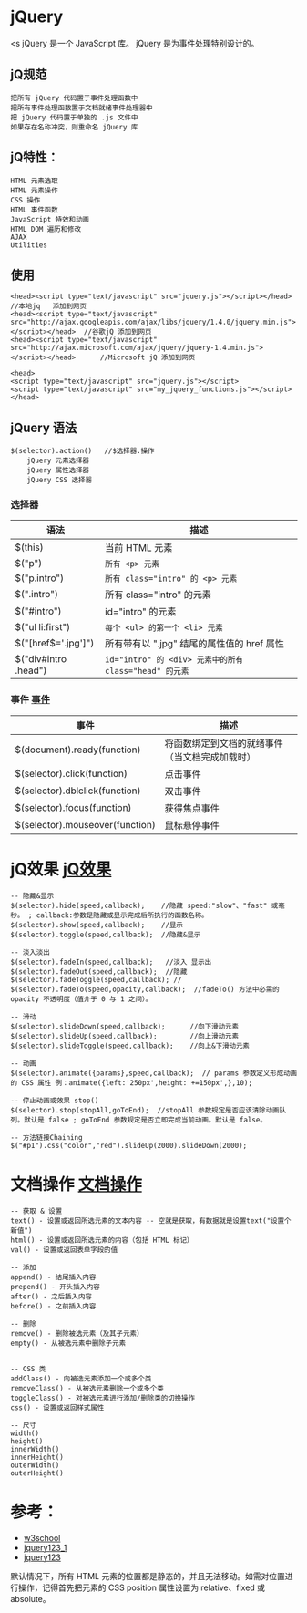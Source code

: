 # jQuery
<s
jQuery 是一个 JavaScript 库。
jQuery 是为事件处理特别设计的。
>

## jQ规范
    把所有 jQuery 代码置于事件处理函数中
    把所有事件处理函数置于文档就绪事件处理器中
    把 jQuery 代码置于单独的 .js 文件中
    如果存在名称冲突，则重命名 jQuery 库

## jQ特性：
    HTML 元素选取
    HTML 元素操作
    CSS 操作
    HTML 事件函数
    JavaScript 特效和动画
    HTML DOM 遍历和修改
    AJAX
    Utilities

## 使用
```
<head><script type="text/javascript" src="jquery.js"></script></head>  //本地jq   添加到网页 
<head><script type="text/javascript" src="http://ajax.googleapis.com/ajax/libs/jquery/1.4.0/jquery.min.js"></script></head>  //谷歌jQ 添加到网页 
<head><script type="text/javascript" src="http://ajax.microsoft.com/ajax/jquery/jquery-1.4.min.js"></script></head>      //Microsoft jQ 添加到网页 

<head>
<script type="text/javascript" src="jquery.js"></script>
<script type="text/javascript" src="my_jquery_functions.js"></script>
</head>

```

## jQuery 语法
```
$(selector).action()   //$选择器.操作
	jQuery 元素选择器 
	jQuery 属性选择器
	jQuery CSS 选择器
```

### 选择器 [](https://www.w3school.com.cn/jquery/jquery_ref_selectors.asp)
语法|描述
---|---
$(this) 	      | 当前 HTML 元素
$("p") 	          | ```所有 <p> 元素```
$("p.intro") 	  | ```所有 class="intro" 的 <p> 元素```
$(".intro") 	  | 所有 class="intro" 的元素
$("#intro") 	  | id="intro" 的元素
$("ul li:first")  | ```每个 <ul> 的第一个 <li> 元素```
$("[href$='.jpg']")    | 所有带有以 ".jpg" 结尾的属性值的 href 属性
$("div#intro .head")   | ```id="intro" 的 <div> 元素中的所有 class="head" 的元素```

### 事件 [事件](https://www.w3school.com.cn/jquery/jquery_ref_events.asp)
事件|描述
---|---
$(document).ready(function) 	| 将函数绑定到文档的就绪事件（当文档完成加载时）
$(selector).click(function) 	| 点击事件
$(selector).dblclick(function) 	| 双击事件
$(selector).focus(function) 	| 获得焦点事件
$(selector).mouseover(function) | 鼠标悬停事件


# jQ效果  [jQ效果](https://www.w3school.com.cn/jquery/jquery_ref_effects.asp)
```
-- 隐藏&显示 
$(selector).hide(speed,callback);    //隐藏 speed:"slow"、"fast" 或毫秒。 ; callback:参数是隐藏或显示完成后所执行的函数名称。
$(selector).show(speed,callback);    //显示
$(selector).toggle(speed,callback);  //隐藏&显示 

-- 淡入淡出
$(selector).fadeIn(speed,callback);   //淡入 显示出
$(selector).fadeOut(speed,callback);  //隐藏
$(selector).fadeToggle(speed,callback); //
$(selector).fadeTo(speed,opacity,callback);  //fadeTo() 方法中必需的 opacity 不透明度（值介于 0 与 1 之间）。

-- 滑动
$(selector).slideDown(speed,callback);      //向下滑动元素
$(selector).slideUp(speed,callback);        //向上滑动元素
$(selector).slideToggle(speed,callback);    //向上&下滑动元素

-- 动画
$(selector).animate({params},speed,callback);  // params 参数定义形成动画的 CSS 属性 例：animate({left:'250px',height:'+=150px',},10);

-- 停止动画或效果 stop()
$(selector).stop(stopAll,goToEnd);  //stopAll 参数规定是否应该清除动画队列。默认是 false ; goToEnd 参数规定是否立即完成当前动画。默认是 false。

-- 方法链接Chaining
$("#p1").css("color","red").slideUp(2000).slideDown(2000); 
```

# 文档操作 [文档操作](https://www.w3school.com.cn/jquery/jquery_ref_manipulation.asp)
```
-- 获取 & 设置
text() - 设置或返回所选元素的文本内容 -- 空就是获取，有数据就是设置text("设置个新值") 
html() - 设置或返回所选元素的内容（包括 HTML 标记）
val() - 设置或返回表单字段的值

-- 添加
append() - 结尾插入内容
prepend() - 开头插入内容
after() - 之后插入内容
before() - 之前插入内容

-- 删除
remove() - 删除被选元素（及其子元素）
empty() - 从被选元素中删除子元素


-- CSS 类
addClass() - 向被选元素添加一个或多个类
removeClass() - 从被选元素删除一个或多个类
toggleClass() - 对被选元素进行添加/删除类的切换操作
css() - 设置或返回样式属性

-- 尺寸
width()
height()
innerWidth()
innerHeight()
outerWidth()
outerHeight()
```



# 参考：

- [w3school](https://www.w3school.com.cn)
- [jquery123_1](http://hemin.cn/jq/)
- [jquery123](https://www.jquery123.com/)




默认情况下，所有 HTML 元素的位置都是静态的，并且无法移动。如需对位置进行操作，记得首先把元素的 CSS position 属性设置为 relative、fixed 或 absolute。








